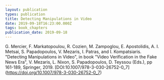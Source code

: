 ```yaml
---
layout: publication
types: publication
title: Detecting Manipulations in Video
date: 2019-09-18T16:23:00.000Z
tags: book_chapters
publication_date: 2019-09-18
---
```

G. Mercier, F. Markatopoulou, R. Cozien, M. Zampoglou, E. Apostolidis, A. I. Metsai, S. Papadopoulos, V. Mezaris, I. Patras, and I. Kompatsiaris. "Detecting Manipulations in Video", in book "Video Verification in the Fake News Era", V. Mezaris, L. Nixon, S. Papadopoulos, D. Teyssou (Eds.), pp 161-189, Springer, 2019. [DOI:10.1007/978-3-030-26752-0_7] (https://doi.org/10.1007/978-3-030-26752-0_7)
